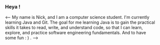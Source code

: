 ### Heya !

<--
My name is Nick, and I am a computer science student. I'm currently learning Java and Git.
The goal for me learning Java is to gain the practical skills it takes to read, write, and understand code, so that I can learn, explore, and practice software engineering fundamentals. And to have some fun : ) .
-->

